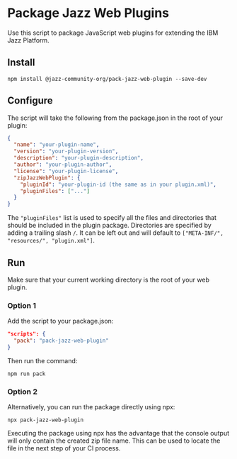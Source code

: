 # Package Jazz Web Plugins

Use this script to package JavaScript web plugins for extending the IBM Jazz Platform.

## Install

```
npm install @jazz-community-org/pack-jazz-web-plugin --save-dev
```

## Configure

The script will take the following from the package.json in the root of your plugin:

```json
{
  "name": "your-plugin-name",
  "version": "your-plugin-version",
  "description": "your-plugin-description",
  "author": "your-plugin-author",
  "license": "your-plugin-license",
  "zipJazzWebPlugin": {
    "pluginId": "your-plugin-id (the same as in your plugin.xml)",
    "pluginFiles": ["..."]
  }
}
```

The `"pluginFiles"` list is used to specify all the files and directories that should be included in the plugin package. Directories are specified by adding a trailing slash `/`. It can be left out and will default to `["META-INF/", "resources/", "plugin.xml"]`.

## Run

Make sure that your current working directory is the root of your web plugin.

### Option 1

Add the script to your package.json:

```json
"scripts": {
  "pack": "pack-jazz-web-plugin"
}
```

Then run the command:

```
npm run pack
```

### Option 2

Alternatively, you can run the package directly using npx:

```
npx pack-jazz-web-plugin
```

Executing the package using npx has the advantage that the console output will only contain the created zip file name. This can be used to locate the file in the next step of your CI process.

